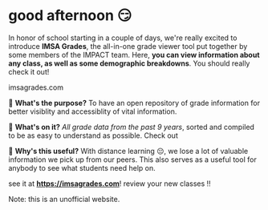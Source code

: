 # good afternoon 😏

In honor of school starting in a couple of days, we're really excited to introduce **IMSA Grades**, the all-in-one grade viewer tool put together by some members of the IMPACT team. Here, **you can view information about any class, as well as some demographic breakdowns**. You should really check it out!

imsagrades.com

🐬 **What's the purpose?** To have an open repository of grade information for better visiblity and accessiblity of vital information.

💐 **What's on it?** _All grade data from the past 9 years_, sorted and compiled to be as easy to understand as possible. Check out 

🦖 **Why's this useful?** With distance learning 😔, we lose a lot of valuable information we pick up from our peers. This also serves as a useful tool for anybody to see what students need help on.

see it at **https://imsagrades.com**! review your new classes ‼️

Note: this is an unofficial website.
